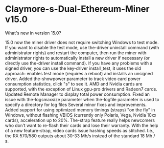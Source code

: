 # Claymore-s-Dual-Ethereum-Miner v15.0
What's new in version 15.0?

15.0
now the miner driver does not require switching Windows to test mode. If you want to disable the test mode, use the-driver uninstall command (with administrator rights) and restart the computer, then run the miner with administrator rights to automatically install a new driver if necessary (or directly use the-driver install command).
If you have any problems with a signed driver, you can use the key-driver install_test, it uses the old approach: enables test mode (requires a reboot) and installs an unsigned driver.
Added the-showpower parameter to track video card power consumption statistics, click "s" to see it. AMD and Nvidia cards are supported, with the exception of Linux gpu-pro drivers and Radeon7 cards.
Updated Remote Manager to display total power consumption.
Fixed an issue with the-logsmaxsize parameter when the-logfile parameter is used to specify a directory for log files
Several minor fixes and improvements.
Added support for using optimized memory timings (straps) "on the fly" in Windows, without flashing VBIOS (currently only Polaris, Vega, Nvidia 10xx cards), acceleration up to 20%.
The-strap feature really helps newcomers who don't want to re-flash their cards and lose their warranty.
With the help of a new feature-strap, video cards issue hashing speeds as stitched. I.e., the RX 570/580 outputs about 30-33 Mh/s instead of the standard 18 Mh / s.
